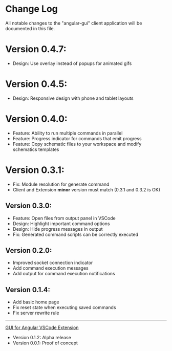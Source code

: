 # Change Log
All notable changes to the "angular-gui" client application will be documented in this file.

# Version 0.4.7:
* Design: Use overlay instead of popups for animated gifs

# Version 0.4.5:
* Design: Responsive design with phone and tablet layouts

# Version 0.4.0:
* Feature: Ability to run multiple commands in parallel
* Feature: Progress indicator for commands that emit progress
* Feature: Copy schematic files to your workspace and modify schematics templates

# Version 0.3.1:
* Fix: Module resolution for generate command
* Client and Extension **minor** version must match (0.3.1 and 0.3.2 is OK)

## Version 0.3.0:
* Feature: Open files from output panel in VSCode
* Design: Highlight important command options
* Design: Hide progress messages in output
* Fix: Generated command scripts can be correctly executed

## Version 0.2.0:
* Improved socket connection indicator
* Add command execution messages
* Add output for command execution notifications

## Version 0.1.4:
* Add basic home page
* Fix reset state when executing saved commands
* Fix server rewrite rule

---
[GUI for Angular VSCode Extension](https://github.com/angular-gui/vscode-angular-gui/blob/master/CHANGELOG.md)

* Version 0.1.2: Alpha release
* Version 0.0.1: Proof of concept
